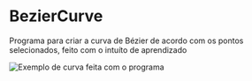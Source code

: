 # BezierCurve

Programa para criar a curva de Bézier de acordo com os pontos selecionados, feito com o intuíto de aprendizado

![Exemplo de curva feita com o programa](https://i.imgur.com/CsdUwhb.png)
